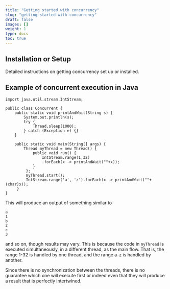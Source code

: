 ```yaml
---
title: "Getting started with concurrency"
slug: "getting-started-with-concurrency"
draft: false
images: []
weight: 1
type: docs
toc: true
---
```


## Installation or Setup
Detailed instructions on getting concurrency set up or installed.

## Example of concurrent execution in Java
    import java.util.stream.IntStream;

    public class Concurrent {
        public static void printAndWait(String s) {
            System.out.println(s);
            try {
                Thread.sleep(1000);
            } catch (Exception e) {}
        }
        
        public static void main(String[] args) {
            Thread myThread = new Thread() {
                public void run() {
                    IntStream.range(1,32)
                    .forEach(x -> printAndWait(""+x));
                }
             };
             myThread.start();
             IntStream.range('a', 'z').forEach(x -> printAndWait(""+(char)x));
         }
    }

This will produce an output of something similar to

    a
    1
    b
    2
    c
    3

and so on, though results may vary. This is because the code in `myThread` is executed simultaneously, in a different thread, as the main flow. That is, the range 1-32 is handled by one thread, and the range a-z is handled by another.

Since there is no synchronization between the threads, there is no guarantee which one will execute first or indeed even that they will produce a result that is perfectly intertwined. 



